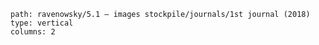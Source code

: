 ```img-gallery
path: ravenowsky/5.1 — images stockpile/journals/1st journal (2018)
type: vertical
columns: 2
```
